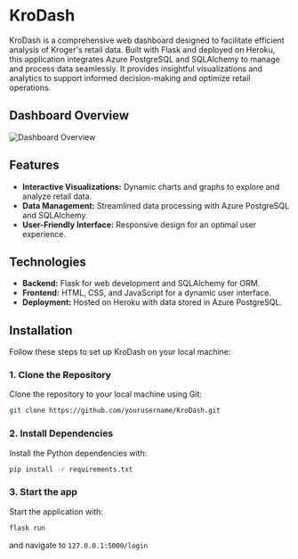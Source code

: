 # KroDash

KroDash is a comprehensive web dashboard designed to facilitate efficient analysis of Kroger's retail data. Built with Flask and deployed on Heroku, this application integrates Azure PostgreSQL and SQLAlchemy to manage and process data seamlessly. It provides insightful visualizations and analytics to support informed decision-making and optimize retail operations.

## Dashboard Overview
![Dashboard Overview](images/dashboard-overview.png)

## Features

- **Interactive Visualizations:** Dynamic charts and graphs to explore and analyze retail data.
- **Data Management:** Streamlined data processing with Azure PostgreSQL and SQLAlchemy.
- **User-Friendly Interface:** Responsive design for an optimal user experience.

## Technologies

- **Backend:** Flask for web development and SQLAlchemy for ORM.
- **Frontend:** HTML, CSS, and JavaScript for a dynamic user interface.
- **Deployment:** Hosted on Heroku with data stored in Azure PostgreSQL.

## Installation

Follow these steps to set up KroDash on your local machine:

### 1. Clone the Repository

Clone the repository to your local machine using Git:

```bash
git clone https://github.com/yourusername/KroDash.git
```

### 2. Install Dependencies

Install the Python dependencies with:

```bash
pip install -r requirements.txt
```

### 3. Start the app

Start the application with:

```bash
flask run
```

and navigate to `127.0.0.1:5000/login`
